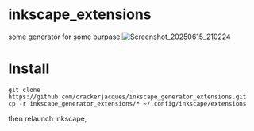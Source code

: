 # inkscape_extensions

some generator for some purpase
![Screenshot_20250615_210224](https://github.com/user-attachments/assets/147c9537-60d6-49fa-a77a-391abc9d3994)



# Install
```
git clone https://github.com/crackerjacques/inkscape_generator_extensions.git
cp -r inkscape_generator_extensions/* ~/.config/inkscape/extensions

```
then relaunch inkscape,
